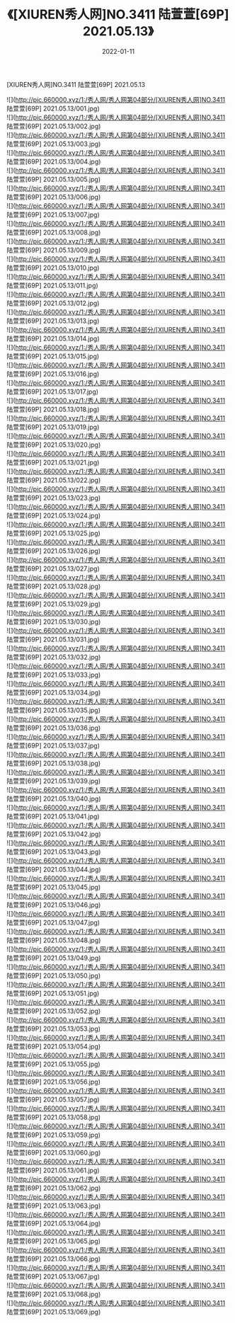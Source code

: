 ﻿---
layout: post
title:  《[XIUREN秀人网]NO.3411 陆萱萱[69P] 2021.05.13》
date:   2022-01-11
img: http://pic.660000.xyz/1:/秀人网/秀人网第04部分/[XIUREN秀人网]NO.3411 陆萱萱[69P] 2021.05.13/000.jpg
categories: [美女, 清纯, 唯美]
---

[XIUREN秀人网]NO.3411 陆萱萱[69P] 2021.05.13

 ![](http://pic.660000.xyz/1:/秀人网/秀人网第04部分/[XIUREN秀人网]NO.3411 陆萱萱[69P] 2021.05.13/001.jpg) <br>![](http://pic.660000.xyz/1:/秀人网/秀人网第04部分/[XIUREN秀人网]NO.3411 陆萱萱[69P] 2021.05.13/002.jpg) <br>![](http://pic.660000.xyz/1:/秀人网/秀人网第04部分/[XIUREN秀人网]NO.3411 陆萱萱[69P] 2021.05.13/003.jpg) <br>![](http://pic.660000.xyz/1:/秀人网/秀人网第04部分/[XIUREN秀人网]NO.3411 陆萱萱[69P] 2021.05.13/004.jpg) <br>![](http://pic.660000.xyz/1:/秀人网/秀人网第04部分/[XIUREN秀人网]NO.3411 陆萱萱[69P] 2021.05.13/005.jpg) <br>![](http://pic.660000.xyz/1:/秀人网/秀人网第04部分/[XIUREN秀人网]NO.3411 陆萱萱[69P] 2021.05.13/006.jpg) <br>![](http://pic.660000.xyz/1:/秀人网/秀人网第04部分/[XIUREN秀人网]NO.3411 陆萱萱[69P] 2021.05.13/007.jpg) <br>![](http://pic.660000.xyz/1:/秀人网/秀人网第04部分/[XIUREN秀人网]NO.3411 陆萱萱[69P] 2021.05.13/008.jpg) <br>![](http://pic.660000.xyz/1:/秀人网/秀人网第04部分/[XIUREN秀人网]NO.3411 陆萱萱[69P] 2021.05.13/009.jpg) <br>![](http://pic.660000.xyz/1:/秀人网/秀人网第04部分/[XIUREN秀人网]NO.3411 陆萱萱[69P] 2021.05.13/010.jpg) <br>![](http://pic.660000.xyz/1:/秀人网/秀人网第04部分/[XIUREN秀人网]NO.3411 陆萱萱[69P] 2021.05.13/011.jpg) <br>![](http://pic.660000.xyz/1:/秀人网/秀人网第04部分/[XIUREN秀人网]NO.3411 陆萱萱[69P] 2021.05.13/012.jpg) <br>![](http://pic.660000.xyz/1:/秀人网/秀人网第04部分/[XIUREN秀人网]NO.3411 陆萱萱[69P] 2021.05.13/013.jpg) <br>![](http://pic.660000.xyz/1:/秀人网/秀人网第04部分/[XIUREN秀人网]NO.3411 陆萱萱[69P] 2021.05.13/014.jpg) <br>![](http://pic.660000.xyz/1:/秀人网/秀人网第04部分/[XIUREN秀人网]NO.3411 陆萱萱[69P] 2021.05.13/015.jpg) <br>![](http://pic.660000.xyz/1:/秀人网/秀人网第04部分/[XIUREN秀人网]NO.3411 陆萱萱[69P] 2021.05.13/016.jpg) <br>![](http://pic.660000.xyz/1:/秀人网/秀人网第04部分/[XIUREN秀人网]NO.3411 陆萱萱[69P] 2021.05.13/017.jpg) <br>![](http://pic.660000.xyz/1:/秀人网/秀人网第04部分/[XIUREN秀人网]NO.3411 陆萱萱[69P] 2021.05.13/018.jpg) <br>![](http://pic.660000.xyz/1:/秀人网/秀人网第04部分/[XIUREN秀人网]NO.3411 陆萱萱[69P] 2021.05.13/019.jpg) <br>![](http://pic.660000.xyz/1:/秀人网/秀人网第04部分/[XIUREN秀人网]NO.3411 陆萱萱[69P] 2021.05.13/020.jpg) <br>![](http://pic.660000.xyz/1:/秀人网/秀人网第04部分/[XIUREN秀人网]NO.3411 陆萱萱[69P] 2021.05.13/021.jpg) <br>![](http://pic.660000.xyz/1:/秀人网/秀人网第04部分/[XIUREN秀人网]NO.3411 陆萱萱[69P] 2021.05.13/022.jpg) <br>![](http://pic.660000.xyz/1:/秀人网/秀人网第04部分/[XIUREN秀人网]NO.3411 陆萱萱[69P] 2021.05.13/023.jpg) <br>![](http://pic.660000.xyz/1:/秀人网/秀人网第04部分/[XIUREN秀人网]NO.3411 陆萱萱[69P] 2021.05.13/024.jpg) <br>![](http://pic.660000.xyz/1:/秀人网/秀人网第04部分/[XIUREN秀人网]NO.3411 陆萱萱[69P] 2021.05.13/025.jpg) <br>![](http://pic.660000.xyz/1:/秀人网/秀人网第04部分/[XIUREN秀人网]NO.3411 陆萱萱[69P] 2021.05.13/026.jpg) <br>![](http://pic.660000.xyz/1:/秀人网/秀人网第04部分/[XIUREN秀人网]NO.3411 陆萱萱[69P] 2021.05.13/027.jpg) <br>![](http://pic.660000.xyz/1:/秀人网/秀人网第04部分/[XIUREN秀人网]NO.3411 陆萱萱[69P] 2021.05.13/028.jpg) <br>![](http://pic.660000.xyz/1:/秀人网/秀人网第04部分/[XIUREN秀人网]NO.3411 陆萱萱[69P] 2021.05.13/029.jpg) <br>![](http://pic.660000.xyz/1:/秀人网/秀人网第04部分/[XIUREN秀人网]NO.3411 陆萱萱[69P] 2021.05.13/030.jpg) <br>![](http://pic.660000.xyz/1:/秀人网/秀人网第04部分/[XIUREN秀人网]NO.3411 陆萱萱[69P] 2021.05.13/031.jpg) <br>![](http://pic.660000.xyz/1:/秀人网/秀人网第04部分/[XIUREN秀人网]NO.3411 陆萱萱[69P] 2021.05.13/032.jpg) <br>![](http://pic.660000.xyz/1:/秀人网/秀人网第04部分/[XIUREN秀人网]NO.3411 陆萱萱[69P] 2021.05.13/033.jpg) <br>![](http://pic.660000.xyz/1:/秀人网/秀人网第04部分/[XIUREN秀人网]NO.3411 陆萱萱[69P] 2021.05.13/034.jpg) <br>![](http://pic.660000.xyz/1:/秀人网/秀人网第04部分/[XIUREN秀人网]NO.3411 陆萱萱[69P] 2021.05.13/035.jpg) <br>![](http://pic.660000.xyz/1:/秀人网/秀人网第04部分/[XIUREN秀人网]NO.3411 陆萱萱[69P] 2021.05.13/036.jpg) <br>![](http://pic.660000.xyz/1:/秀人网/秀人网第04部分/[XIUREN秀人网]NO.3411 陆萱萱[69P] 2021.05.13/037.jpg) <br>![](http://pic.660000.xyz/1:/秀人网/秀人网第04部分/[XIUREN秀人网]NO.3411 陆萱萱[69P] 2021.05.13/038.jpg) <br>![](http://pic.660000.xyz/1:/秀人网/秀人网第04部分/[XIUREN秀人网]NO.3411 陆萱萱[69P] 2021.05.13/039.jpg) <br>![](http://pic.660000.xyz/1:/秀人网/秀人网第04部分/[XIUREN秀人网]NO.3411 陆萱萱[69P] 2021.05.13/040.jpg) <br>![](http://pic.660000.xyz/1:/秀人网/秀人网第04部分/[XIUREN秀人网]NO.3411 陆萱萱[69P] 2021.05.13/041.jpg) <br>![](http://pic.660000.xyz/1:/秀人网/秀人网第04部分/[XIUREN秀人网]NO.3411 陆萱萱[69P] 2021.05.13/042.jpg) <br>![](http://pic.660000.xyz/1:/秀人网/秀人网第04部分/[XIUREN秀人网]NO.3411 陆萱萱[69P] 2021.05.13/043.jpg) <br>![](http://pic.660000.xyz/1:/秀人网/秀人网第04部分/[XIUREN秀人网]NO.3411 陆萱萱[69P] 2021.05.13/044.jpg) <br>![](http://pic.660000.xyz/1:/秀人网/秀人网第04部分/[XIUREN秀人网]NO.3411 陆萱萱[69P] 2021.05.13/045.jpg) <br>![](http://pic.660000.xyz/1:/秀人网/秀人网第04部分/[XIUREN秀人网]NO.3411 陆萱萱[69P] 2021.05.13/046.jpg) <br>![](http://pic.660000.xyz/1:/秀人网/秀人网第04部分/[XIUREN秀人网]NO.3411 陆萱萱[69P] 2021.05.13/047.jpg) <br>![](http://pic.660000.xyz/1:/秀人网/秀人网第04部分/[XIUREN秀人网]NO.3411 陆萱萱[69P] 2021.05.13/048.jpg) <br>![](http://pic.660000.xyz/1:/秀人网/秀人网第04部分/[XIUREN秀人网]NO.3411 陆萱萱[69P] 2021.05.13/049.jpg) <br>![](http://pic.660000.xyz/1:/秀人网/秀人网第04部分/[XIUREN秀人网]NO.3411 陆萱萱[69P] 2021.05.13/050.jpg) <br>![](http://pic.660000.xyz/1:/秀人网/秀人网第04部分/[XIUREN秀人网]NO.3411 陆萱萱[69P] 2021.05.13/051.jpg) <br>![](http://pic.660000.xyz/1:/秀人网/秀人网第04部分/[XIUREN秀人网]NO.3411 陆萱萱[69P] 2021.05.13/052.jpg) <br>![](http://pic.660000.xyz/1:/秀人网/秀人网第04部分/[XIUREN秀人网]NO.3411 陆萱萱[69P] 2021.05.13/053.jpg) <br>![](http://pic.660000.xyz/1:/秀人网/秀人网第04部分/[XIUREN秀人网]NO.3411 陆萱萱[69P] 2021.05.13/054.jpg) <br>![](http://pic.660000.xyz/1:/秀人网/秀人网第04部分/[XIUREN秀人网]NO.3411 陆萱萱[69P] 2021.05.13/055.jpg) <br>![](http://pic.660000.xyz/1:/秀人网/秀人网第04部分/[XIUREN秀人网]NO.3411 陆萱萱[69P] 2021.05.13/056.jpg) <br>![](http://pic.660000.xyz/1:/秀人网/秀人网第04部分/[XIUREN秀人网]NO.3411 陆萱萱[69P] 2021.05.13/057.jpg) <br>![](http://pic.660000.xyz/1:/秀人网/秀人网第04部分/[XIUREN秀人网]NO.3411 陆萱萱[69P] 2021.05.13/058.jpg) <br>![](http://pic.660000.xyz/1:/秀人网/秀人网第04部分/[XIUREN秀人网]NO.3411 陆萱萱[69P] 2021.05.13/059.jpg) <br>![](http://pic.660000.xyz/1:/秀人网/秀人网第04部分/[XIUREN秀人网]NO.3411 陆萱萱[69P] 2021.05.13/060.jpg) <br>![](http://pic.660000.xyz/1:/秀人网/秀人网第04部分/[XIUREN秀人网]NO.3411 陆萱萱[69P] 2021.05.13/061.jpg) <br>![](http://pic.660000.xyz/1:/秀人网/秀人网第04部分/[XIUREN秀人网]NO.3411 陆萱萱[69P] 2021.05.13/062.jpg) <br>![](http://pic.660000.xyz/1:/秀人网/秀人网第04部分/[XIUREN秀人网]NO.3411 陆萱萱[69P] 2021.05.13/063.jpg) <br>![](http://pic.660000.xyz/1:/秀人网/秀人网第04部分/[XIUREN秀人网]NO.3411 陆萱萱[69P] 2021.05.13/064.jpg) <br>![](http://pic.660000.xyz/1:/秀人网/秀人网第04部分/[XIUREN秀人网]NO.3411 陆萱萱[69P] 2021.05.13/065.jpg) <br>![](http://pic.660000.xyz/1:/秀人网/秀人网第04部分/[XIUREN秀人网]NO.3411 陆萱萱[69P] 2021.05.13/066.jpg) <br>![](http://pic.660000.xyz/1:/秀人网/秀人网第04部分/[XIUREN秀人网]NO.3411 陆萱萱[69P] 2021.05.13/067.jpg) <br>![](http://pic.660000.xyz/1:/秀人网/秀人网第04部分/[XIUREN秀人网]NO.3411 陆萱萱[69P] 2021.05.13/068.jpg) <br>![](http://pic.660000.xyz/1:/秀人网/秀人网第04部分/[XIUREN秀人网]NO.3411 陆萱萱[69P] 2021.05.13/069.jpg) <br>